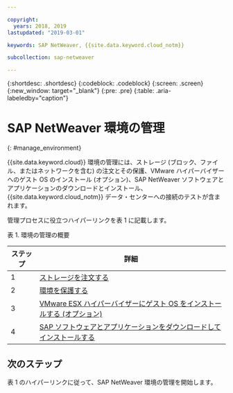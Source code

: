 ```yaml
---

copyright:
  years: 2018, 2019
lastupdated: "2019-03-01"

keywords: SAP NetWeaver, {{site.data.keyword.cloud_notm}}

subcollection: sap-netweaver

---
```


{:shortdesc: .shortdesc}
{:codeblock: .codeblock}
{:screen: .screen}
{:new_window: target="_blank"}
{:pre: .pre}
{:table: .aria-labeledby="caption"}

# SAP NetWeaver 環境の管理
{: #manage_environment}

{{site.data.keyword.cloud}} 環境の管理には、ストレージ (ブロック、ファイル、またはネットワークを含む) の注文とその保護、VMware ハイパーバイザーへのゲスト OS のインストール (オプション)、SAP NetWeaver ソフトウェアとアプリケーションのダウンロードとインストール、{{site.data.keyword.cloud_notm}} データ・センターへの接続のテストが含まれます。

管理プロセスに役立つハイパーリンクを表 1 に記載します。

表 1. 環境の管理の概要

| ステップ | 詳細 |
| --- | --- |
| 1 | [ストレージを注文する](/docs/infrastructure/sap-netweaver?topic=sap-netweaver-order_storage#order_storage) |
| 2 | [環境を保護する](/docs/infrastructure/sap-netweaver?topic=sap-netweaver-secure_environment#secure_environment) |
| 3 | [VMware ESX ハイパーバイザーにゲスト OS をインストールする (オプション)](/docs/infrastructure/sap-netweaver?topic=sap-netweaver-install_guest_os#install_guest_os) |
| 4 | [SAP ソフトウェアとアプリケーションをダウンロードしてインストールする](/docs/infrastructure/sap-netweaver?topic=sap-netweaver-install_sap#install_sap) |

## 次のステップ

表 1 のハイパーリンクに従って、SAP NetWeaver 環境の管理を開始します。
